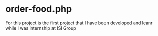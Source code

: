# order-food.php
For this project is the first project that I have been developed and leanr while I was internship at ISI Group 
